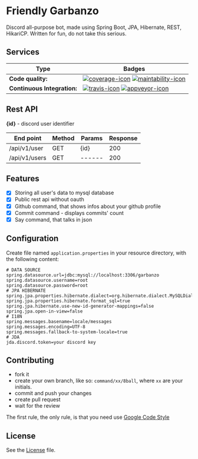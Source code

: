 # Friendly Garbanzo
Discord all-purpose bot, made using Spring Boot, JPA, Hibernate, REST, HikariCP. Written for fun, do not take this serious.

## Services
| Type                        | Badges                                                               |
| --------------------------- | -------------------------------------------------------------------- |
| **Code quality:**           | [![coverage-icon]][coverage] [![maintability-icon]][maintability]    |
| **Continuous Integration:** | [![travis-icon]][travis] [![appveyor-icon]][appveyor]                |

## Rest API
**{id}** - discord user identifier

| End point     | Method | Params | Response |
| ------------- | ------ | ------ | -------- |
| /api/v1/user  | GET    |  {id}  | 200      |
| /api/v1/users | GET    | ------ | 200      |

## Features
- [x] Storing all user's data to mysql database
- [x] Public rest api without oauth
- [x] Github command, that shows infos about your github profile
- [x] Commit command - displays commits' count
- [x] Say command, that talks in json

## Configuration
Create file named `application.properties` in your resource directory, with the following content:
```properties
# DATA SOURCE
spring.datasource.url=jdbc:mysql://localhost:3306/garbanzo
spring.datasource.username=root
spring.datasource.password=root
# JPA HIBERNATE
spring.jpa.properties.hibernate.dialect=org.hibernate.dialect.MySQLDialect
spring.jpa.properties.hibernate.format_sql=true
spring.jpa.hibernate.use-new-id-generator-mappings=false
spring.jpa.open-in-view=false
# I18N
spring.messages.basename=locale/messages
spring.messages.encoding=UTF-8
spring.messages.fallback-to-system-locale=true
# JDA
jda.discord.token=your discord key
```

## Contributing
- fork it
- create your own branch, like so: `command/xx/8ball`, where `xx` are your initials.
- commit and push your changes
- create pull request
- wait for the review

The first rule, the only rule, is that you need use [Google Code Style][google-code-style]

## License
See the [License][license] file.

[coverage-icon]: https://coveralls.io/repos/github/bmstefanski/friendly-garbanzo/badge.svg?branch=master
[coverage]: https://coveralls.io/github/bmstefanski/friendly-garbanzo?branch=master
[maintability-icon]: https://api.codeclimate.com/v1/badges/c3999fe48e9f82826c72/maintainability
[maintability]: https://codeclimate.com/github/bmstefanski/friendly-garbanzo/maintainability
[appveyor-icon]: https://ci.appveyor.com/api/projects/status/qekeotnyecdnpr2c/branch/master?svg=true
[appveyor]: https://ci.appveyor.com/project/bmstefanski/friendly-garbanzo/branch/master
[travis-icon]: https://travis-ci.org/bmstefanski/friendly-garbanzo.svg?branch=master
[travis]: https://travis-ci.org/bmstefanski/friendly-garbanzo
[license]: https://github.com/bmstefanski/friendly-garbanzo/blob/master/LICENSE
[google-code-style]: https://github.com/google/styleguide/blob/gh-pages/intellij-java-google-style.xml
